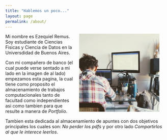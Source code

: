 ```yaml
---
title: "Hablemos un poco..."
layout: page
permalink: /about/
---
```

<img src="/assets/img/portada_EW.jpg" width="50%" hspace="20" align="right">
  
Mi nombre es Ezequiel Remus. Soy estudiante de Ciencias Fisicas y Ciencia de Datos en la Universdidad de Buenos Aires.
 
Con mi compañero de banco (el cual puede verse sentado a mi lado en la imagen de al lado)
empezamos esta pagina, la cual tiene como proposito el almacenamiento de trabajos computacionales tanto de facultad como independientes asi como tambien para que resulte a manera de *Portfolio*.

Tambien esta dedicada al almacenamiento de apuntes con dos objetivos principales los cuales son: *No perder los pdfs* y por otro lado *Compartirlos al que le interece leerlos*.



  
